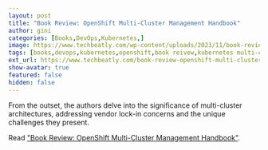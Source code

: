 ```yaml
---
layout: post
title: "Book Review: OpenShift Multi-Cluster Management Handbook"
author: gini
categories: [Books,DevOps,Kubernetes,]
image: https://www.techbeatly.com/wp-content/uploads/2023/11/book-review-openshift-multi-cluster-management-handbook-1024x732.jpeg
tags: [books,devops,kubernetes,openshift,book reivew,kubernetes multi-cluster handbook,multi-cluster handbook,openshift book,openshift multi-cluster book,openshift multi-cluster management handbook,]
ext_url: https://www.techbeatly.com/book-review-openshift-multi-cluster-management-handbook/
show-avatar: true
featured: false
hidden: false
---
```


From the outset, the authors delve into the significance of multi-cluster architectures, addressing vendor lock-in concerns and the unique challenges they present.

Read ["Book Review: OpenShift Multi-Cluster Management Handbook"](https://www.techbeatly.com/book-review-openshift-multi-cluster-management-handbook/).